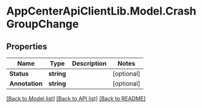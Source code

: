 # AppCenterApiClientLib.Model.CrashGroupChange
## Properties

Name | Type | Description | Notes
------------ | ------------- | ------------- | -------------
**Status** | **string** |  | [optional] 
**Annotation** | **string** |  | [optional] 

[[Back to Model list]](../README.md#documentation-for-models) [[Back to API list]](../README.md#documentation-for-api-endpoints) [[Back to README]](../README.md)

